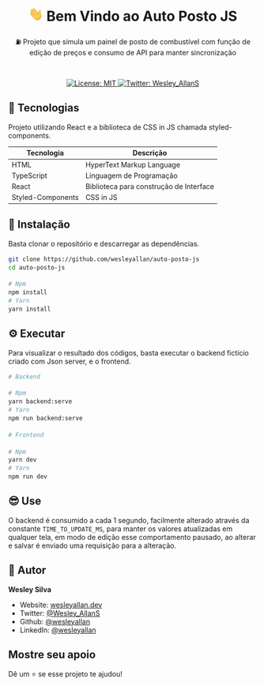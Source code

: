 <h1 align="center">
  <img src="./hi.gif" alt="Mão acenando" width="30px">
  Bem Vindo ao Auto Posto JS
</h1>
<p align="center">⛽ Projeto que simula um painel de posto de combustível com função de edição de preços e consumo de API para manter sincronização</p>

<div align="center">

</div>

<br />

<p align="center">
  <a href="#" target="_blank">
    <img alt="License: MIT" src="https://img.shields.io/badge/License-MIT-yellow.svg" />
  </a>
  <a href="https://twitter.com/Wesley_AllanS" target="_blank">
    <img alt="Twitter: Wesley_AllanS" src="https://img.shields.io/twitter/follow/Wesley_AllanS.svg?style=social" />
  </a>
</p>

## 🚀 Tecnologias

Projeto utilizando React e a biblioteca de CSS in JS chamada styled-components.

<div align="left">

| Tecnologia        | Descrição                               |
| ----------------- | --------------------------------------- |
| HTML              | HyperText Markup Language               |
| TypeScript        | Linguagem de Programação                |
| React             | Biblioteca para construção de Interface |
| Styled-Components | CSS in JS                               |

</div>

## 📨 Instalação

Basta clonar o repositório e descarregar as dependências.

```bash
git clone https://github.com/wesleyallan/auto-posto-js
cd auto-posto-js

# Npm
npm install
# Yarn
yarn install
```

## ⚙ Executar

Para visualizar o resultado dos códigos, basta executar o backend fictício criado com Json server, e o frontend.

```bash
# Backend

# Npm
yarn backend:serve
# Yarn
npm run backend:serve

# Frontend

# Npm
yarn dev
# Yarn
npm run dev
```

## 😎 Use

O backend é consumido a cada 1 segundo, facilmente alterado através da constante `TIME_TO_UPDATE_MS`, para manter os valores atualizadas em qualquer tela, em modo de edição esse comportamento pausado, ao alterar e salvar é enviado uma requisição para a alteração.

## 👤 Autor

**Wesley Silva**

- Website: [wesleyallan.dev](https://wesleyallan.dev)
- Twitter: [@Wesley_AllanS](https://twitter.com/Wesley_AllanS)
- Github: [@wesleyallan](https://github.com/wesleyallan)
- LinkedIn: [@wesleyallan](https://linkedin.com/in/wesleyallan)

## Mostre seu apoio

Dê um ⭐️ se esse projeto te ajudou!
